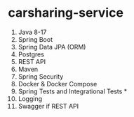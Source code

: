 # carsharing-service
1. Java 8-17
2. Spring Boot
3. Spring Data JPA (ORM)
4. Postgres
5. REST API
6. Maven
7. Spring Security
8. Docker & Docker Compose
9. Spring Tests and Integrational Tests *
10. Logging
11. Swagger if REST API

